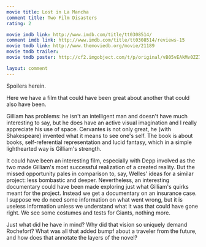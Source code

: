 ```yaml
---
movie title: Lost in La Mancha
comment title: Two Film Disasters
rating: 2

movie imdb link: http://www.imdb.com/title/tt0308514/
comment imdb link: http://www.imdb.com/title/tt0308514/reviews-15
movie tmdb link: http://www.themoviedb.org/movie/21189
movie tmdb trailer: 
movie tmdb poster: http://cf2.imgobject.com/t/p/original/vB05vEAkMv0ZZ7y3dSp4g6K0jj.jpg

layout: comment
---
```


Spoilers herein.

Here we have a film that could have been great about another that could also have been.

Gilliam has problems: he isn't an intelligent man and doesn't have much interesting to say, but he does have an active visual imagination and I really appreciate his use of space. Cervantes is not only great, he (with Shakespeare) invented what it means to see one's self. The book is about books, self-referential representation and lucid fantasy, which in a simple lighthearted way is Gilliam's strength.

It could have been an interesting film, especially with Depp involved as the two made Gilliam's most successful realization of a created reality. But the missed opportunity pales in comparison to, say, Welles' ideas for a similar project: less bombastic and deeper. Nevertheless, an interesting documentary could have been made exploring just what Gilliam's quirks meant for the project. Instead we get a documentary on an insurance case. I suppose we do need some information on what went wrong, but it is useless information unless we understand what it was that could have gone right. We see some costumes and tests for Giants, nothing more. 

Just what did he have in mind? Why did that vision so uniquely demand Rochefort? What was all that added bumpf about a traveler from the future, and how does that annotate the layers of the novel?